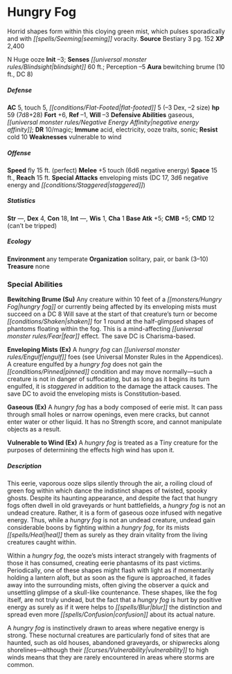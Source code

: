 ﻿---
cssclass: [monsters]
title1: Hungry Fog
desc_short: Horrid shapes form within this cloying green mist, which pulses sporadically
  and with seeming voracity.
title2: Hungry Fog
CR: 6
sources:
- name: Bestiary 3
  page: 152
  link: http://paizo.com/products/btpy8odu?Pathfinder-Roleplaying-Game-Bestiary-3
XP: 2400
alignment: N
size: Huge
type: ooze
initiative:
  bonus: -3
senses:
  blindsight: 60
auras:
- name: bewitching brume
  radius: 10
  DC: 8
AC:
  AC: 5
  touch: 5
  flat_footed: 5
  components:
    dex: -3
    size: -2
HP:
  HP: 59
  long: 7d8+28
saves:
  fort: 6
  ref: -1
  will: -3
defensive_abilities:
- gaseous
- negative energy affinity
DR:
- amount: 10
  weakness: magic
immunities:
- acid
- electricity
- ooze traits
- sonic
resistances:
  cold: 10
weaknesses:
- vulnerable to wind
speeds:
  fly: 15
  fly_maneuverability: perfect
attacks:
  melee:
  - - text: +5 touch (6d6 negative energy)
      entries:
      - - damage: 6d6
          type: negative energy
      attack: touch
      bonus:
      - 5
      touch: true
  special:
  - enveloping mists (DC 17, 3d6 negative energy and staggered)
space: 15
reach: 15
ability_scores:
  STR:
  DEX: 4
  CON: 18
  INT:
  WIS: 1
  CHA: 1
BAB: 5
CMB: 5
CMD: 12
CMD_other: can't be tripped
skills: {}
ecology:
  environment: any temperate
  organization: solitary, pair, or bank (3-10)
  treasure_type: none
special_abilities:
  Bewitching Brume (Su): Any creature within 10 feet of a hungry fog or currently
    being affected by its enveloping mists must succeed on a DC 8 Will save at the
    start of that creature's turn or become shaken for 1 round at the half-glimpsed
    shapes of phantoms floating within the fog. This is a mind-affecting fear effect.
    The save DC is Charisma-based.
  Enveloping Mists (Ex): A hungry fog can engulf foes (see Universal Monster Rules
    in the Appendices). A creature engulfed by a hungry fog does not gain the pinned
    condition and may move normally-such a creature is not in danger of suffocating,
    but as long as it begins its turn engulfed, it is staggered in addition to the
    damage the attack causes. The save DC to avoid the enveloping mists is Constitution-based.
  Gaseous (Ex): A hungry fog has a body composed of eerie mist. It can pass through
    small holes or narrow openings, even mere cracks, but cannot enter water or other
    liquid. It has no Strength score, and cannot manipulate objects as a result.
  Vulnerable to Wind (Ex): A hungry fog is treated as a Tiny creature for the purposes
    of determining the effects high wind has upon it.
desc_long: |-
  This eerie, vaporous ooze slips silently through the air, a roiling cloud of green fog within which dance the indistinct shapes of twisted, spooky ghosts. Despite its haunting appearance, and despite the fact that hungry fogs often dwell in old graveyards or hunt battlefields, a hungry fog is not an undead creature. Rather, it is a form of gaseous ooze infused with negative energy. Thus, while a hungry fog is not an undead creature, undead gain considerable boons by fighting within a hungry fog, for its mists heal them as surely as they drain vitality from the living creatures caught within.

  Within a hungry fog, the ooze's mists interact strangely with fragments of those it has consumed, creating eerie phantasms of its past victims. Periodically, one of these shapes might flash with light as if momentarily holding a lantern aloft, but as soon as the figure is approached, it fades away into the surrounding mists, often giving the observer a quick and unsettling glimpse of a skull-like countenance. These shapes, like the fog itself, are not truly undead, but the fact that a hungry fog is hurt by positive energy as surely as if it were helps to blur the distinction and spread even more confusion about its actual nature.

  A hungry fog is instinctively drawn to areas where negative energy is strong. These nocturnal creatures are particularly fond of sites that are haunted, such as old houses, abandoned graveyards, or shipwrecks along shorelines-although their vulnerability to high winds means that they are rarely encountered in areas where storms are common.

---

# Hungry Fog
Horrid shapes form within this cloying green mist, which pulses sporadically and with _[[spells/Seeming|seeming]]_ voracity.
**Source** Bestiary 3 pg. 152
**XP** 2,400

N Huge ooze
**Init** –3; **Senses** _[[universal monster rules/Blindsight|blindsight]]_ 60 ft.; Perception –5
**Aura** bewitching brume (10 ft., DC 8)

##### Defense

**AC** 5, touch 5, _[[conditions/Flat-Footed|flat-footed]]_ 5 (–3 Dex, –2 size)
**hp** 59 (7d8+28)
**Fort** +6, **Ref** –1, **Will** –3
**Defensive Abilities** gaseous, _[[universal monster rules/Negative Energy Affinity|negative energy affinity]]_; **DR** 10/magic; **Immune** acid, electricity, ooze traits, sonic; **Resist** cold 10
**Weaknesses** vulnerable to wind

##### Offense
**Speed** fly 15 ft. (perfect)
**Melee** +5 touch (6d6 negative energy)
**Space** 15 ft., **Reach** 15 ft.
**Special Attacks** enveloping mists (DC 17, 3d6 negative energy and _[[conditions/Staggered|staggered]]_)

##### Statistics
**Str** —, **Dex** 4, **Con** 18, **Int** —, **Wis** 1, **Cha** 1
**Base Atk** +5; **CMB** +5; **CMD** 12 (can’t be tripped)

##### Ecology

**Environment** any temperate
**Organization** solitary, pair, or bank (3–10)
**Treasure** none

### Special Abilities

**Bewitching Brume (Su)** Any creature within 10 feet of a _[[monsters/Hungry Fog|hungry fog]]_ or currently being affected by its enveloping mists must succeed on a DC 8 Will save at the start of that creature’s turn or become _[[conditions/Shaken|shaken]]_ for 1 round at the half-glimpsed shapes of phantoms floating within the fog. This is a mind-affecting _[[universal monster rules/Fear|fear]]_ effect. The save DC is Charisma-based.

**Enveloping Mists (Ex)** A _hungry fog_ can _[[universal monster rules/Engulf|engulf]]_ foes (see Universal Monster Rules in the Appendices). A creature engulfed by a _hungry fog_ does not gain the _[[conditions/Pinned|pinned]]_ condition and may move normally—such a creature is not in danger of suffocating, but as long as it begins its turn engulfed, it is _staggered_ in addition to the damage the attack causes. The save DC to avoid the enveloping mists is Constitution-based.

**Gaseous (Ex)** A _hungry fog_ has a body composed of eerie mist. It can pass through small holes or narrow openings, even mere cracks, but cannot enter water or other liquid. It has no Strength score, and cannot manipulate objects as a result.

**Vulnerable to Wind (Ex)** A _hungry fog_ is treated as a Tiny creature for the purposes of determining the effects high wind has upon it.

##### Description

This eerie, vaporous ooze slips silently through the air, a roiling cloud of green fog within which dance the indistinct shapes of twisted, spooky ghosts. Despite its haunting appearance, and despite the fact that hungry fogs often dwell in old graveyards or hunt battlefields, a _hungry fog_ is not an undead creature. Rather, it is a form of gaseous ooze infused with negative energy. Thus, while a _hungry fog_ is not an undead creature, undead gain considerable boons by fighting within a _hungry fog_, for its mists _[[spells/Heal|heal]]_ them as surely as they drain vitality from the living creatures caught within.

Within a _hungry fog_, the ooze’s mists interact strangely with fragments of those it has consumed, creating eerie phantasms of its past victims. Periodically, one of these shapes might flash with light as if momentarily holding a lantern aloft, but as soon as the figure is approached, it fades away into the surrounding mists, often giving the observer a quick and unsettling glimpse of a skull-like countenance. These shapes, like the fog itself, are not truly undead, but the fact that a _hungry fog_ is hurt by positive energy as surely as if it were helps to _[[spells/Blur|blur]]_ the distinction and spread even more _[[spells/Confusion|confusion]]_ about its actual nature.

A _hungry fog_ is instinctively drawn to areas where negative energy is strong. These nocturnal creatures are particularly fond of sites that are haunted, such as old houses, abandoned graveyards, or shipwrecks along shorelines—although their _[[curses/Vulnerability|vulnerability]]_ to high winds means that they are rarely encountered in areas where storms are common.